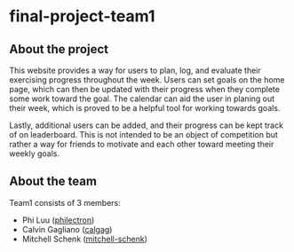 # final-project-team1

## About the project

This website provides a way for users to plan, log, and evaluate their exercising progress throughout the week. Users can set goals on the home page, which can then be updated with their progress when they complete some work toward the goal. The calendar can aid the user in planing out their week, which is proved to be a helpful tool for working towards goals.

Lastly, additional users can be added, and their progress can be kept track of on leaderboard. This is not intended to be an object of competition but rather a way for friends to motivate and each other toward meeting their weekly goals.

## About the team

Team1 consists of 3 members:

- Phi Luu ([philectron](https://github.com/philectron))
- Calvin Gagliano ([calgag](https://github.com/calgag))
- Mitchell Schenk ([mitchell-schenk](https://github.com/mitchell-schenk))
